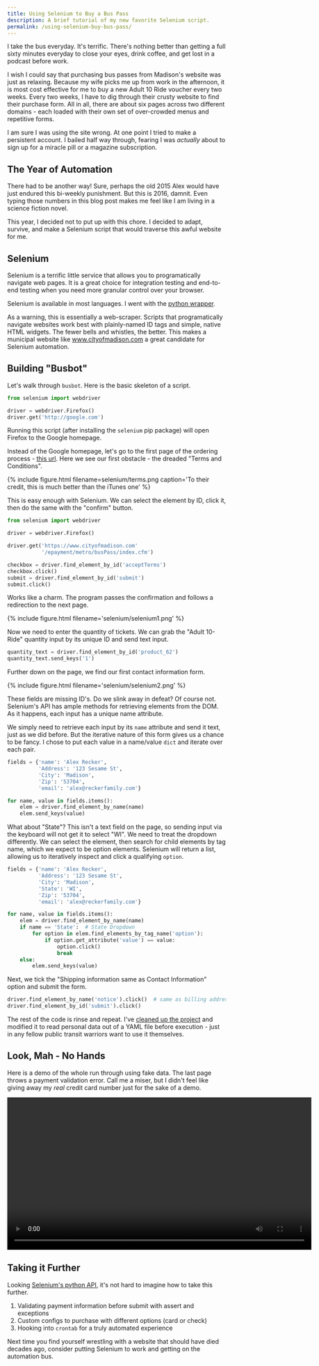 ```yaml
---
title: Using Selenium to Buy a Bus Pass
description: A brief tutorial of my new favorite Selenium script.
permalink: /using-selenium-buy-bus-pass/
---
```


I take the bus everyday. It's terrific. There's nothing better than
getting a full sixty minutes everyday to close your eyes, drink
coffee, and get lost in a podcast before work.

I wish I could say that purchasing bus passes from Madison's website
was just as relaxing. Because my wife picks me up from work in the
afternoon, it is most cost effective for me to buy a new Adult 10 Ride
voucher every two weeks. Every two weeks, I have to dig through their
crusty website to find their purchase form. All in all, there are
about six pages across two different domains - each loaded with their
own set of over-crowded menus and repetitive forms.

I am sure I was using the site wrong. At one point I tried to make a
persistent account. I bailed half way through, fearing I was
_actually_ about to sign up for a miracle pill or a magazine
subscription.

## The Year of Automation

There had to be another way! Sure, perhaps the old 2015 Alex would
have just endured this bi-weekly punishment. But this is 2016,
damnit. Even typing those numbers in this blog post makes me feel like
I am living in a science fiction novel.

This year, I decided not to put up with this chore. I decided to
adapt, survive, and make a Selenium script that would traverse this
awful website for me.

## Selenium

Selenium is a terrific little service that allows you to
programatically navigate web pages. It is a great choice for
integration testing and end-to-end testing when you need more granular
control over your browser.

Selenium is available in most languages. I went with the [python
wrapper].

As a warning, this is essentially a web-scraper. Scripts that
programatically navigate websites work best with plainly-named ID tags
and simple, native HTML widgets. The fewer bells and whistles, the
better. This makes a municipal website like www.cityofmadison.com a
great candidate for Selenium automation.

[python wrapper]: http://selenium-python.readthedocs.org/

## Building "Busbot"

Let's walk through `busbot`. Here is the basic skeleton of a script.

``` python
from selenium import webdriver

driver = webdriver.Firefox()
driver.get('http://google.com')
```

Running this script (after installing the `selenium` pip package) will
open Firefox to the Google homepage.

Instead of the Google homepage, let's go to the first page of the
ordering process - [this url]. Here we see our first obstacle - the
dreaded "Terms and Conditions".

[this url]: https://www.cityofmadison.com/epayment/metro/busPass/index.cfm

{% include figure.html
filename=selenium/terms.png
caption='To their credit, this is much better than the iTunes one' %}

This is easy enough with Selenium. We can select the element by ID,
click it, then do the same with the "confirm" button.

``` python
from selenium import webdriver

driver = webdriver.Firefox()

driver.get('https://www.cityofmadison.com'
           '/epayment/metro/busPass/index.cfm')

checkbox = driver.find_element_by_id('acceptTerms')
checkbox.click()
submit = driver.find_element_by_id('submit')
submit.click()
```

Works like a charm. The program passes the confirmation and follows a
redirection to the next page.

{% include figure.html
filename='selenium/selenium1.png' %}

Now we need to enter the quantity of tickets. We can grab the "Adult
10-Ride" quantity input by its unique ID and send text input.

``` python
quantity_text = driver.find_element_by_id('product_62')
quantity_text.send_keys('1')
```

Further down on the page, we find our first contact information form.

{% include figure.html
filename='selenium/selenium2.png' %}

These fields are missing ID's. Do we slink away in defeat? Of course
not. Selenium's API has ample methods for retrieving elements from the
DOM. As it happens, each input has a unique name attribute.

We simply need to retrieve each input by its `name` attribute and send
it text, just as we did before. But the iterative nature of this form
gives us a chance to be fancy. I chose to put each value in a
name/value `dict` and iterate over each pair.

``` python
fields = {'name': 'Alex Recker',
          'Address': '123 Sesame St',
          'City': 'Madison',
          'Zip': '53704',
          'email': 'alex@reckerfamily.com'}

for name, value in fields.items():
    elem = driver.find_element_by_name(name)
    elem.send_keys(value)
```

What about "State"? This isn't a text field on the page, so sending
input via the keyboard will not get it to select "WI". We need to
treat the dropdown differently. We can select the element, then search
for child elements by tag name, which we expect to be option
elements. Selenium will return a list, allowing us to iteratively
inspect and click a qualifying `option`.

``` python
fields = {'name': 'Alex Recker',
          'Address': '123 Sesame St',
          'City': 'Madison',
          'State': 'WI',
          'Zip': '53704',
          'email': 'alex@reckerfamily.com'}

for name, value in fields.items():
    elem = driver.find_element_by_name(name)
    if name == 'State':  # State Dropdown
        for option in elem.find_elements_by_tag_name('option'):
            if option.get_attribute('value') == value:
                option.click()
                break
    else:
        elem.send_keys(value)
```

Next, we tick the "Shipping information same as Contact Information"
option and submit the form.

``` python
driver.find_element_by_name('notice').click()  # same as billing address...
driver.find_element_by_id('submit').click()
```

The rest of the code is rinse and repeat. I've [cleaned up the project]
and modified it to read personal data out of a YAML file before
execution - just in any fellow public transit warriors want to use it
themselves.

[cleaned up the project]: https://github.com/arecker/busbot

## Look, Mah - No Hands

Here is a demo of the whole run through using fake data. The last page
throws a payment validation error. Call me a miser, but I didn't feel
like giving away my _real_ credit card number just for the sake of a
demo.

<video controls width="700">
<source src="/vids/buspass.webm" type="video/webm">
    Sorry, your browser doesn't support embedded videos.
</video>

## Taking it Further

Looking [Selenium's python API], it's not hard to imagine how to take
this further. 

[Selenium's python API]: http://selenium-python.readthedocs.org/


1. Validating payment information before submit with assert and
   exceptions
2. Custom configs to purchase with different options (card or check)
3. Hooking into `crontab` for a truly automated experience

Next time you find yourself wrestling with a website that should have
died decades ago, consider putting Selenium to work and getting on the
automation bus.
